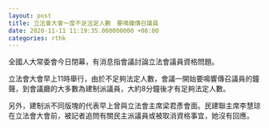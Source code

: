 ```yaml
---
layout: post
title: 立法會大會一度不足法定人數　要鳴鐘傳召議員
date: 2020-11-11 11:19:35.000000000 +08:00
categories: rthk
---
```


全國人大常委會今日閉幕，有消息指會議討論立法會議員資格問題。

立法會大會早上11時舉行，由於不足夠法定人數，會議一開始要鳴響傳召議員的鐘聲，到會議廳的大多數為建制派議員，大約8分鐘後才有足夠法定人數。

另外，建制派不同版塊的代表早上曾與立法會主席梁君彥會面。民建聯主席李慧琼在立法會大會前，被記者追問有關民主派議員或被取消資格事宜，她沒有回應。
